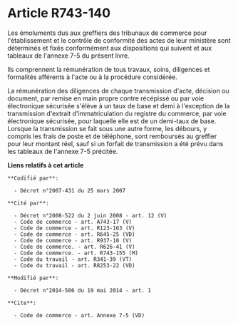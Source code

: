 # Article R743-140

Les émoluments dus aux greffiers des tribunaux de commerce pour l'établissement et le contrôle de conformité des actes de
leur ministère sont déterminés et fixés conformément aux dispositions qui suivent et aux tableaux de l'annexe 7-5 du présent
livre. 

Ils comprennent la rémunération de tous travaux, soins, diligences et formalités afférents à l'acte ou à la procédure
considérée. 

La rémunération des diligences de chaque transmission d'acte, décision ou document, par remise en main propre contre
récépissé ou par voie électronique sécurisée s'élève à un taux de base et demi à l'exception de la transmission d'extrait
d'immatriculation du registre du commerce, par voie électronique sécurisée, pour laquelle elle est de un demi-taux de base.
Lorsque la transmission se fait sous une autre forme, les débours, y compris les frais de poste et de téléphone, sont
remboursés au greffier pour leur montant réel, sauf si un forfait de transmission a été prévu dans les tableaux de l'annexe
7-5 précitée.

**Liens relatifs à cet article**

	**Codifié par**:

	  - Décret n°2007-431 du 25 mars 2007

	**Cité par**:

	  - Décret n°2008-522 du 2 juin 2008 - art. 12 (V)
	  - Code de commerce - art. A743-17 (V)
	  - Code de commerce - art. R123-163 (V)
	  - Code de commerce - art. R645-25 (VD)
	  - Code de commerce - art. R937-10 (V)
	  - Code de commerce. - art. R626-41 (V)
	  - Code de commerce. - art. R743-155 (M)
	  - Code du travail - art. R341-39 (VT)
	  - Code du travail - art. R8253-22 (VD)

	**Modifié par**:

	  - Décret n°2014-506 du 19 mai 2014 - art. 1

	**Cite**:

	  - Code de commerce - art. Annexe 7-5 (VD)
